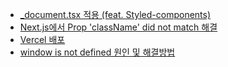 - [\_document.tsx 적용 (feat. Styled-components)](./_document.tsx_적용_(feat._Styled-components).md)
- [Next.js에서 Prop 'className' did not match 해결](./Next.js에서_Prop_'className'_did_not_match_해결.md)
- [Vercel 배포](./Vercel_배포.md)
- [window is not defined 원인 및 해결방법](./window_is_not_defined_원인_및_해결방법.md)